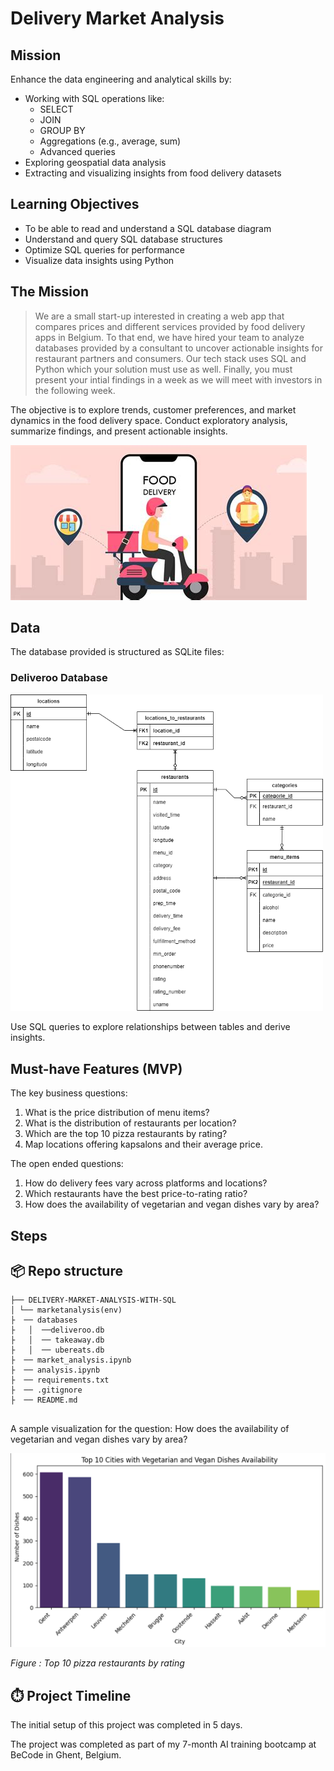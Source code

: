 
# Delivery Market Analysis

## Mission 

Enhance the data engineering and analytical skills by:
- Working with SQL operations like:
  - SELECT
  - JOIN
  - GROUP BY
  - Aggregations (e.g., average, sum)
  - Advanced queries
- Exploring geospatial data analysis
- Extracting and visualizing insights from food delivery datasets

## Learning Objectives

- To be able to read and understand a SQL database diagram
- Understand and query SQL database structures
- Optimize SQL queries for performance
- Visualize data insights using Python

## The Mission

> We are a small start-up interested in creating a web app that compares prices and different services provided by food delivery apps in Belgium. To that end, we have hired your team to analyze databases provided by a consultant to uncover actionable insights for restaurant partners and consumers.  Our tech stack uses SQL and Python which your solution must use as well. Finally, you must present your intial findings in a week as we will meet with investors in the following week.

The objective is to explore trends, customer preferences, and market dynamics in the food delivery space. Conduct exploratory analysis, summarize findings, and present actionable insights.

![fooddeliveryIMG](./images/fooddelivery.jpg)

## Data

The database provided is structured as SQLite files:

### Deliveroo Database
<img  src='./images/ER_schema_deliveroo.png' width=500px>


Use SQL queries to explore relationships between tables and derive insights. 

## Must-have Features (MVP)

The key business questions:

1. What is the price distribution of menu items?
2. What is the distribution of restaurants per location?
3. Which are the top 10 pizza restaurants by rating?
4. Map locations offering kapsalons and their average price.

The open ended questions:

1. How do delivery fees vary across platforms and locations?
2. Which restaurants have the best price-to-rating ratio?
3. How does the availability of vegetarian and vegan dishes vary by area?



## Steps

## 📦 Repo structure
```.
├── DELIVERY-MARKET-ANALYSIS-WITH-SQL
│ └── marketanalysis(env)
├  ── databases
├   │  ──deliveroo.db
├   │  ── takeaway.db
├   │  ── ubereats.db
├  ── market_analysis.ipynb
├  ── analysis.ipynb
├  ── requirements.txt   
├  ── .gitignore
├  ── README.md
 
```
A sample visualization for the question: How does the availability of vegetarian and vegan dishes vary by area?

![Top 10 Cities with Vegetarian and Vegan Dishes Availability](./images/image1.png)


_Figure : Top 10 pizza restaurants by rating_

## ⏱️ Project Timeline
The initial setup of this project was completed in 5 days.

The project was completed as part of my 7-month AI training bootcamp at BeCode in Ghent, Belgium.
